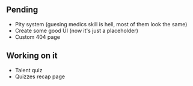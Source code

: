 ## Pending
- Pity system (guesing medics skill is hell, most of them look the same)
- Create some good UI (now it's just a placeholder)
- Custom 404 page

## Working on it
- Talent quiz
- Quizzes recap page